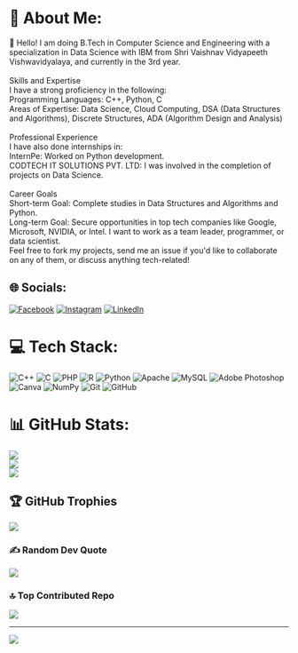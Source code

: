 # 💫 About Me:
👋 Hello! I am doing B.Tech in Computer Science and Engineering with a specialization in Data Science with IBM from Shri Vaishnav Vidyapeeth Vishwavidyalaya, and currently in the 3rd year.<br><br>Skills and Expertise<br>I have a strong proficiency in the following:<br>Programming Languages: C++, Python, C<br>Areas of Expertise: Data Science, Cloud Computing, DSA (Data Structures and Algorithms), Discrete Structures, ADA (Algorithm Design and Analysis)<br><br>Professional Experience<br>I have also done internships in:<br>InternPe: Worked on Python development.<br>CODTECH IT SOLUTIONS PVT. LTD: I was involved in the completion of projects on Data Science.<br><br>Career Goals<br>Short-term Goal: Complete studies in Data Structures and Algorithms and Python.<br>Long-term Goal: Secure opportunities in top tech companies like Google, Microsoft, NVIDIA, or Intel. I want to work as a team leader, programmer, or data scientist.<br>Feel free to fork my projects, send me an issue if you'd like to collaborate on any of them, or discuss anything tech-related!


## 🌐 Socials:
[![Facebook](https://img.shields.io/badge/Facebook-%231877F2.svg?logo=Facebook&logoColor=white)](https://facebook.com/Prakash88277) [![Instagram](https://img.shields.io/badge/Instagram-%23E4405F.svg?logo=Instagram&logoColor=white)](https://instagram.com/Prakash123555) [![LinkedIn](https://img.shields.io/badge/LinkedIn-%230077B5.svg?logo=linkedin&logoColor=white)](https://linkedin.com/in/Prakash88277) 

# 💻 Tech Stack:
![C++](https://img.shields.io/badge/c++-%2300599C.svg?style=flat&logo=c%2B%2B&logoColor=white) ![C](https://img.shields.io/badge/c-%2300599C.svg?style=flat&logo=c&logoColor=white) ![PHP](https://img.shields.io/badge/php-%23777BB4.svg?style=flat&logo=php&logoColor=white) ![R](https://img.shields.io/badge/r-%23276DC3.svg?style=flat&logo=r&logoColor=white) ![Python](https://img.shields.io/badge/python-3670A0?style=flat&logo=python&logoColor=ffdd54) ![Apache](https://img.shields.io/badge/apache-%23D42029.svg?style=flat&logo=apache&logoColor=white) ![MySQL](https://img.shields.io/badge/mysql-4479A1.svg?style=flat&logo=mysql&logoColor=white) ![Adobe Photoshop](https://img.shields.io/badge/adobe%20photoshop-%2331A8FF.svg?style=flat&logo=adobe%20photoshop&logoColor=white) ![Canva](https://img.shields.io/badge/Canva-%2300C4CC.svg?style=flat&logo=Canva&logoColor=white) ![NumPy](https://img.shields.io/badge/numpy-%23013243.svg?style=flat&logo=numpy&logoColor=white) ![Git](https://img.shields.io/badge/git-%23F05033.svg?style=flat&logo=git&logoColor=white) ![GitHub](https://img.shields.io/badge/github-%23121011.svg?style=flat&logo=github&logoColor=white)
# 📊 GitHub Stats:
![](https://github-readme-stats.vercel.app/api?username=Prakash88277&theme=bear&hide_border=false&include_all_commits=true&count_private=true)<br/>
![](https://github-readme-streak-stats.herokuapp.com/?user=Prakash88277&theme=bear&hide_border=false)<br/>
![](https://github-readme-stats.vercel.app/api/top-langs/?username=Prakash88277&theme=bear&hide_border=false&include_all_commits=true&count_private=true&layout=compact)

## 🏆 GitHub Trophies
![](https://github-profile-trophy.vercel.app/?username=Prakash88277&theme=onedark&no-frame=false&no-bg=true&margin-w=4)

### ✍️ Random Dev Quote
![](https://quotes-github-readme.vercel.app/api?type=horizontal&theme=dark)

### 🔝 Top Contributed Repo
![](https://github-contributor-stats.vercel.app/api?username=Prakash88277&limit=5&theme=bear&combine_all_yearly_contributions=true)

---
[![](https://visitcount.itsvg.in/api?id=Prakash88277&icon=2&color=5)](https://visitcount.itsvg.in)

<!-- Proudly created with GPRM ( https://gprm.itsvg.in ) -->
